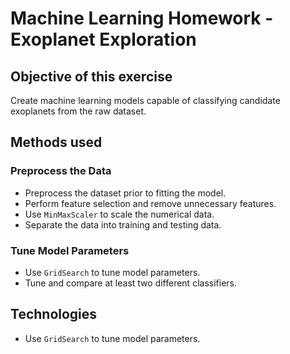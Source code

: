 # Machine Learning Homework - Exoplanet Exploration

## Objective of this exercise
Create machine learning models capable of classifying candidate exoplanets from the raw dataset.

## Methods used
### Preprocess the Data

* Preprocess the dataset prior to fitting the model.
* Perform feature selection and remove unnecessary features.
* Use `MinMaxScaler` to scale the numerical data.
* Separate the data into training and testing data.

### Tune Model Parameters

* Use `GridSearch` to tune model parameters.
* Tune and compare at least two different classifiers.

## Technologies
* Use `GridSearch` to tune model parameters.
